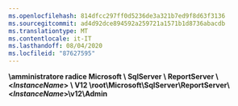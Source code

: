 ```yaml
---
ms.openlocfilehash: 814dfcc297ff0d5236de3a321b7ed9f8d63f3136
ms.sourcegitcommit: ad4d92dce894592a259721a1571b1d8736abacdb
ms.translationtype: MT
ms.contentlocale: it-IT
ms.lasthandoff: 08/04/2020
ms.locfileid: "87627595"
---
```

<span data-ttu-id="801a3-101">**\\amministratore radice Microsoft \\ SqlServer \\ ReportServer \\ \<*InstanceName*\> \\ V12 \\**</span><span class="sxs-lookup"><span data-stu-id="801a3-101">**root\\Microsoft\\SqlServer\\ReportServer\\\<*InstanceName*\>\\v12\\Admin**</span></span>
